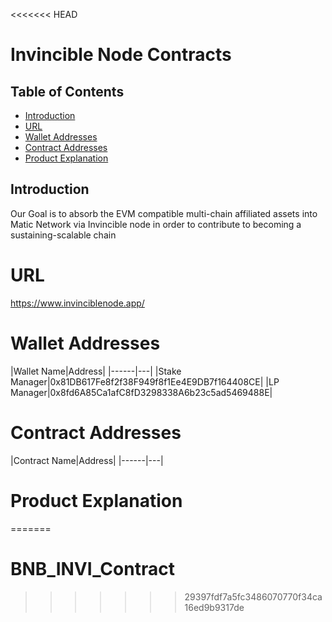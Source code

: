<<<<<<< HEAD
# Invincible Node Contracts

## Table of Contents

- [Introduction](#introduction)
- [URL](#url)
- [Wallet Addresses](#walletAddresses)
- [Contract Addresses](#contractAddresses)
- [Product Explanation](#productExplanation)

## Introduction

<a id="introduction"></a>
Our Goal is to absorb the EVM compatible multi-chain affiliated assets into Matic Network via Invincible node in order to contribute to becoming a
sustaining-scalable chain

# URL

<a id="url"></a>
https://www.invinciblenode.app/

# Wallet Addresses

<a id="walletAddresses"></a>
|Wallet Name|Address|
|------|---|
|Stake Manager|0x81DB617Fe8f2f38F949f8f1Ee4E9DB7f164408CE|
|LP Manager|0x8fd6A85Ca1afC8fD3298338A6b23c5ad5469488E|

# Contract Addresses

<a id="contractAddresses"></a>
|Contract Name|Address|
|------|---|

# Product Explanation

<a id="productExplanation"></a>

<!-- ```shell
npx hardhat help
npx hardhat test
REPORT_GAS=true npx hardhat test
npx hardhat node
npx hardhat run scripts/deploy.ts
``` -->
=======
# BNB_INVI_Contract
>>>>>>> 29397fdf7a5fc3486070770f34ca16ed9b9317de
